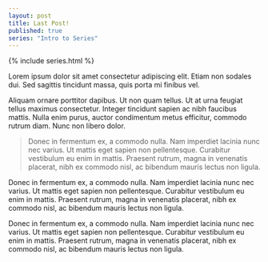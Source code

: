 ```yaml
---
layout: post
title: Last Post!
published: true
series: "Intro to Series"   
---
```


{% include series.html %}


Lorem ipsum dolor sit amet consectetur adipiscing elit. Etiam non sodales dui. Sed sagittis tincidunt massa, quis porta mi finibus vel.

Aliquam ornare porttitor dapibus. Ut non quam tellus. Ut at urna feugiat tellus maximus consectetur. Integer tincidunt sapien ac nibh faucibus mattis. Nulla enim purus, auctor condimentum metus efficitur, commodo rutrum diam. Nunc non libero dolor.

> Donec in fermentum ex, a commodo nulla. Nam imperdiet lacinia nunc nec varius. Ut mattis eget sapien non pellentesque. Curabitur vestibulum eu enim in mattis. Praesent rutrum, magna in venenatis placerat, nibh ex commodo nisl, ac bibendum mauris lectus non ligula.

Donec in fermentum ex, a commodo nulla. Nam imperdiet lacinia nunc nec varius. Ut mattis eget sapien non pellentesque. Curabitur vestibulum eu enim in mattis. Praesent rutrum, magna in venenatis placerat, nibh ex commodo nisl, ac bibendum mauris lectus non ligula.

Donec in fermentum ex, a commodo nulla. Nam imperdiet lacinia nunc nec varius. Ut mattis eget sapien non pellentesque. Curabitur vestibulum eu enim in mattis. Praesent rutrum, magna in venenatis placerat, nibh ex commodo nisl, ac bibendum mauris lectus non ligula.
